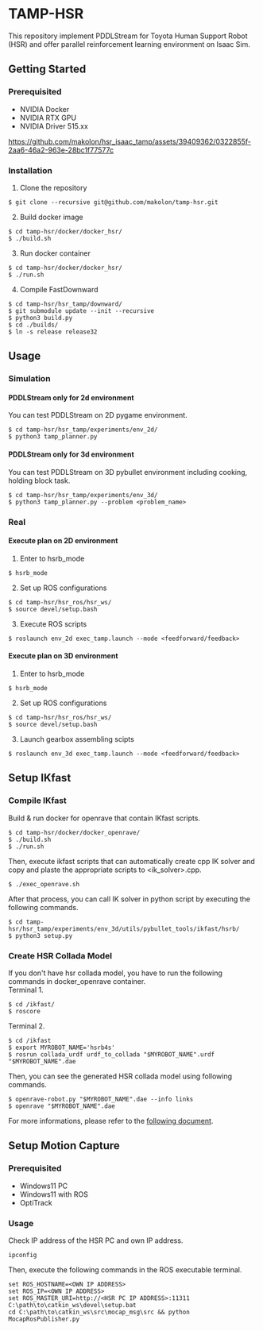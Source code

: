 # TAMP-HSR
This repository implement PDDLStream for Toyota Human Support Robot (HSR) and offer parallel reinforcement learning environment on Isaac Sim.

## Getting Started
### Prerequisited
- NVIDIA Docker
- NVIDIA RTX GPU
- NVIDIA Driver 515.xx


https://github.com/makolon/hsr_isaac_tamp/assets/39409362/0322855f-2aa6-46a2-963e-28bc1f77577c


### Installation
1. Clone the repository
```
$ git clone --recursive git@github.com/makolon/tamp-hsr.git
```

2. Build docker image
```
$ cd tamp-hsr/docker/docker_hsr/
$ ./build.sh
```

3. Run docker container
```
$ cd tamp-hsr/docker/docker_hsr/
$ ./run.sh
```

4. Compile FastDownward
```
$ cd tamp-hsr/hsr_tamp/downward/
$ git submodule update --init --recursive
$ python3 build.py
$ cd ./builds/
$ ln -s release release32
```

## Usage
### Simulation
#### PDDLStream only for 2d environment
You can test PDDLStream on 2D pygame environment.
```
$ cd tamp-hsr/hsr_tamp/experiments/env_2d/
$ python3 tamp_planner.py
```

#### PDDLStream only for 3d environment
You can test PDDLStream on 3D pybullet environment including cooking, holding block task.
```
$ cd tamp-hsr/hsr_tamp/experiments/env_3d/
$ python3 tamp_planner.py --problem <problem_name>
```

### Real
#### Execute plan on 2D environment
1. Enter to hsrb_mode
```
$ hsrb_mode
```

2. Set up ROS configurations
```
$ cd tamp-hsr/hsr_ros/hsr_ws/
$ source devel/setup.bash
```

3. Execute ROS scripts
```
$ roslaunch env_2d exec_tamp.launch --mode <feedforward/feedback>
```

#### Execute plan on 3D environment
1. Enter to hsrb_mode
```
$ hsrb_mode
```

2. Set up ROS configurations
```
$ cd tamp-hsr/hsr_ros/hsr_ws/
$ source devel/setup.bash
```

3. Launch gearbox assembling scipts
```
$ roslaunch env_3d exec_tamp.launch --mode <feedforward/feedback>
````

## Setup IKfast
### Compile IKfast
Build & run docker for openrave that contain IKfast scripts.
```
$ cd tamp-hsr/docker/docker_openrave/
$ ./build.sh
$ ./run.sh
```
Then, execute ikfast scripts that can automatically create cpp IK solver and copy and plaste the appropriate scripts to <ik_solver>.cpp.
```
$ ./exec_openrave.sh
```
After that process, you can call IK solver in python script by executing the following commands.
```
$ cd tamp-hsr/hsr_tamp/experiments/env_3d/utils/pybullet_tools/ikfast/hsrb/
$ python3 setup.py
```

### Create HSR Collada Model
If you don't have hsr collada model, you have to run the following commands in docker_openrave container. \
Terminal 1.
```
$ cd /ikfast/
$ roscore
```
Terminal 2.
```
$ cd /ikfast
$ export MYROBOT_NAME='hsrb4s'
$ rosrun collada_urdf urdf_to_collada "$MYROBOT_NAME".urdf "$MYROBOT_NAME".dae
```
Then, you can see the generated HSR collada model using following commands.
```
$ openrave-robot.py "$MYROBOT_NAME".dae --info links
$ openrave "$MYROBOT_NAME".dae
```

For more informations, please refer to the [following document](http://docs.ros.org/en/kinetic/api/moveit_tutorials/html/doc/ikfast/ikfast_tutorial.html).

## Setup Motion Capture
### Prerequisited
- Windows11 PC
- Windows11 with ROS
- OptiTrack

### Usage
Check IP address of the HSR PC and own IP address.
```
ipconfig
```
Then, execute the following commands in the ROS executable terminal.
```
set ROS_HOSTNAME=<OWN IP ADDRESS>
set ROS_IP=<OWN IP ADDRESS>
set ROS_MASTER_URI=http://<HSR PC IP ADDRESS>:11311
C:\path\to\catkin_ws\devel\setup.bat
cd C:\path\to\catkin_ws\src\mocap_msg\src && python MocapRosPublisher.py
```
